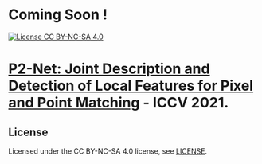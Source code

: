 # Coming Soon !

[![License CC BY-NC-SA 4.0](https://img.shields.io/badge/license-CC4.0-blue.svg)](https://creativecommons.org/licenses/by-nc-sa/4.0/legalcode)
# [P2-Net: Joint Description and Detection of Local Features for Pixel and Point Matching](https://arxiv.org/abs/2103.01055) - ICCV 2021.

## License
Licensed under the CC BY-NC-SA 4.0 license, see [LICENSE](LICENSE.md).
